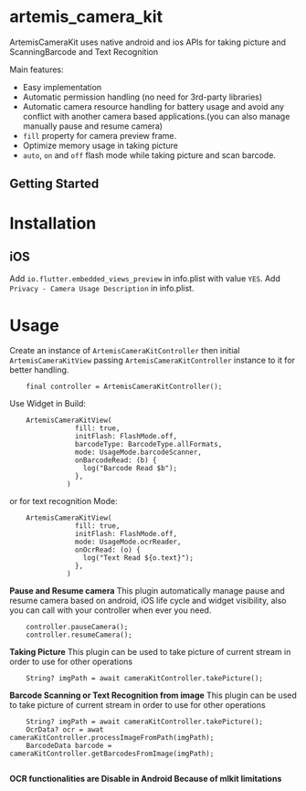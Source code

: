 # artemis_camera_kit

ArtemisCameraKit uses native android and ios APIs for taking picture and ScanningBarcode and Text Recognition

Main features:
- Easy implementation 
- Automatic permission handling (no need for 3rd-party libraries)
- Automatic camera resource handling for battery usage and avoid any conflict with another camera based applications.(you can also manage manually pause and resume camera)
- `fill` property for camera preview frame.
- Optimize memory usage in taking picture
- `auto`, `on` and `off` flash mode while taking picture and scan barcode.



## Getting Started


# Installation

## iOS
Add `io.flutter.embedded_views_preview` in info.plist with value `YES`.
Add `Privacy - Camera Usage Description` in info.plist.


# Usage

Create an instance of `ArtemisCameraKitController` then initial `ArtemisCameraKitView` passing `ArtemisCameraKitController` instance to it for better handling.
```
    final controller = ArtemisCameraKitController();
```
Use Widget in Build:
```
    ArtemisCameraKitView(
                fill: true,
                initFlash: FlashMode.off,
                barcodeType: BarcodeType.allFormats,
                mode: UsageMode.barcodeScanner,
                onBarcodeRead: (b) {
                  log("Barcode Read $b");
                },
              )
```
or for text recognition Mode:
```
    ArtemisCameraKitView(
                fill: true,
                initFlash: FlashMode.off,
                mode: UsageMode.ocrReader,
                onOcrRead: (o) {
                  log("Text Read ${o.text}");
                },
              )
```

**Pause and Resume camera**
This plugin automatically manage pause and resume camera based on android, iOS life cycle and widget visibility, also you can call with your controller when ever you need.
```
    controller.pauseCamera();
    controller.resumeCamera();
```

**Taking Picture**
This plugin can be used to take picture of current stream in order to use for other operations
```
    String? imgPath = await cameraKitController.takePicture();
```

**Barcode Scanning or Text Recognition from image**
This plugin can be used to take picture of current stream in order to use for other operations
```
    String? imgPath = await cameraKitController.takePicture();
    OcrData? ocr = awat cameraKitController.processImageFromPath(imgPath);
    BarcodeData barcode = cameraKitController.getBarcodesFromImage(imgPath);
    
```
**OCR functionalities are Disable in Android Because of mlkit limitations**


